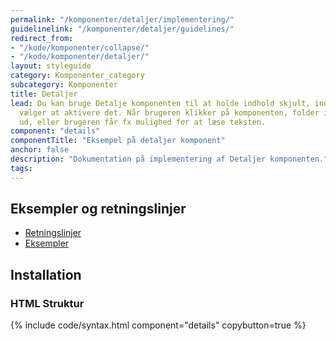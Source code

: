 ```yaml
---
permalink: "/komponenter/detaljer/implementering/"
guidelinelink: "/komponenter/detaljer/guidelines/"
redirect_from:
- "/kode/komponenter/collapse/"
- "/kode/komponenter/detaljer/"
layout: styleguide
category: Komponenter_category
subcategory: Komponenter
title: Detaljer
lead: Du kan bruge Detalje komponenten til at holde indhold skjult, indtil brugeren
  vælger at aktivere det. Når brugeren klikker på komponenten, folder indholdet sig
  ud, eller brugeren får fx mulighed for at læse teksten.
component: "details"
componentTitle: "Eksempel på detaljer komponent"
anchor: false
description: "Dokumentation på implementering af Detaljer komponenten."
tags:
---
```


## Eksempler og retningslinjer
<ul class="nobullet-list">
    <li><a href="/komponenter/detaljer/#retningslinjer">Retningslinjer</a></li>
    <li><a href="/komponenter/detaljer/">Eksempler</a></li>
</ul>

## Installation

### HTML Struktur

{% include code/syntax.html component="details" copybutton=true %}